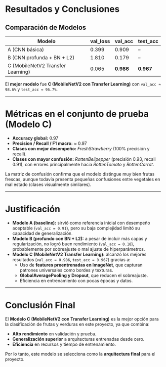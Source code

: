 # Resultados y Conclusiones

## Comparación de Modelos

| Modelo | val_loss | val_acc  | test_acc |
|--------|----------|----------|----------|
| A (CNN básica) | 0.399 | 0.909 | – |
| B (CNN profunda + BN + L2) | 1.810 | 0.179 | – |
| C (MobileNetV2 Transfer Learning) | 0.065 | **0.986** | **0.967** |

 El **mejor modelo** fue **C (MobileNetV2 con Transfer Learning)** con `val_acc ≈ 98.6%` y `test_acc ≈ 96.7%`.

---

# Métricas en el conjunto de prueba (Modelo C)

- **Accuracy global:** 0.97  
- **Precision / Recall / F1 macro:** ≈ 0.97  
- **Clases con mejor desempeño:** *FreshStrawberry* (100% precisión y recall).  
- **Clases con mayor confusión:** *RottenBellpepper* (precisión 0.93, recall 0.91), con errores principalmente hacia *RottenTomato* y *RottenCarrot*.  

La matriz de confusión confirma que el modelo distingue muy bien frutas frescas, aunque todavía presenta pequeñas confusiones entre vegetales en mal estado (clases visualmente similares).

---

# Justificación

- **Modelo A (baseline):** sirvió como referencia inicial con desempeño aceptable (`val_acc = 0.91`), pero su baja complejidad limitó su capacidad de generalización.  
- **Modelo B (profundo con BN + L2):** a pesar de incluir más capas y regularización, no logró buen rendimiento (`val_acc = 0.18`), probablemente por sobreajuste o mal ajuste de hiperparámetros.  
- **Modelo C (MobileNetV2 Transfer Learning):** alcanzó los mejores resultados (`val_acc = 0.986`, `test_acc = 0.967`) gracias a:
  - Uso de **features preentrenadas en ImageNet**, que capturan patrones universales como bordes y texturas.  
  - **GlobalAveragePooling y Dropout**, que reducen el sobreajuste.  
  - Eficiencia en entrenamiento con pocas épocas y datos.

---

# Conclusión Final

El **Modelo C (MobileNetV2 con Transfer Learning)** es la mejor opción para la clasificación de frutas y verduras en este proyecto, ya que combina:

- **Alto rendimiento** en validación y prueba.  
- **Generalización superior** a arquitecturas entrenadas desde cero.  
- **Eficiencia** en recursos y tiempo de entrenamiento.  

Por lo tanto, este modelo se selecciona como la **arquitectura final** para el proyecto.
